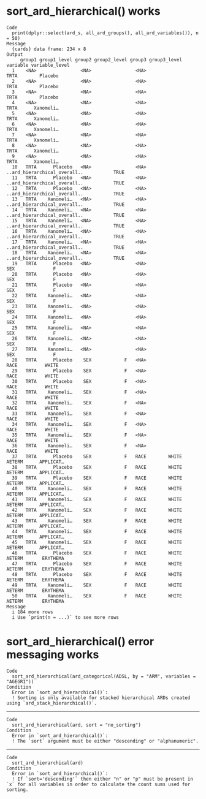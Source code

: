 # sort_ard_hierarchical() works

    Code
      print(dplyr::select(ard_s, all_ard_groups(), all_ard_variables()), n = 50)
    Message
      {cards} data frame: 234 x 8
    Output
         group1 group1_level group2 group2_level group3 group3_level                     variable variable_level
      1    <NA>                <NA>                <NA>                                      TRTA        Placebo
      2    <NA>                <NA>                <NA>                                      TRTA        Placebo
      3    <NA>                <NA>                <NA>                                      TRTA        Placebo
      4    <NA>                <NA>                <NA>                                      TRTA      Xanomeli…
      5    <NA>                <NA>                <NA>                                      TRTA      Xanomeli…
      6    <NA>                <NA>                <NA>                                      TRTA      Xanomeli…
      7    <NA>                <NA>                <NA>                                      TRTA      Xanomeli…
      8    <NA>                <NA>                <NA>                                      TRTA      Xanomeli…
      9    <NA>                <NA>                <NA>                                      TRTA      Xanomeli…
      10   TRTA      Placebo   <NA>                <NA>              ..ard_hierarchical_overall..           TRUE
      11   TRTA      Placebo   <NA>                <NA>              ..ard_hierarchical_overall..           TRUE
      12   TRTA      Placebo   <NA>                <NA>              ..ard_hierarchical_overall..           TRUE
      13   TRTA    Xanomeli…   <NA>                <NA>              ..ard_hierarchical_overall..           TRUE
      14   TRTA    Xanomeli…   <NA>                <NA>              ..ard_hierarchical_overall..           TRUE
      15   TRTA    Xanomeli…   <NA>                <NA>              ..ard_hierarchical_overall..           TRUE
      16   TRTA    Xanomeli…   <NA>                <NA>              ..ard_hierarchical_overall..           TRUE
      17   TRTA    Xanomeli…   <NA>                <NA>              ..ard_hierarchical_overall..           TRUE
      18   TRTA    Xanomeli…   <NA>                <NA>              ..ard_hierarchical_overall..           TRUE
      19   TRTA      Placebo   <NA>                <NA>                                       SEX              F
      20   TRTA      Placebo   <NA>                <NA>                                       SEX              F
      21   TRTA      Placebo   <NA>                <NA>                                       SEX              F
      22   TRTA    Xanomeli…   <NA>                <NA>                                       SEX              F
      23   TRTA    Xanomeli…   <NA>                <NA>                                       SEX              F
      24   TRTA    Xanomeli…   <NA>                <NA>                                       SEX              F
      25   TRTA    Xanomeli…   <NA>                <NA>                                       SEX              F
      26   TRTA    Xanomeli…   <NA>                <NA>                                       SEX              F
      27   TRTA    Xanomeli…   <NA>                <NA>                                       SEX              F
      28   TRTA      Placebo    SEX            F   <NA>                                      RACE          WHITE
      29   TRTA      Placebo    SEX            F   <NA>                                      RACE          WHITE
      30   TRTA      Placebo    SEX            F   <NA>                                      RACE          WHITE
      31   TRTA    Xanomeli…    SEX            F   <NA>                                      RACE          WHITE
      32   TRTA    Xanomeli…    SEX            F   <NA>                                      RACE          WHITE
      33   TRTA    Xanomeli…    SEX            F   <NA>                                      RACE          WHITE
      34   TRTA    Xanomeli…    SEX            F   <NA>                                      RACE          WHITE
      35   TRTA    Xanomeli…    SEX            F   <NA>                                      RACE          WHITE
      36   TRTA    Xanomeli…    SEX            F   <NA>                                      RACE          WHITE
      37   TRTA      Placebo    SEX            F   RACE        WHITE                       AETERM      APPLICAT…
      38   TRTA      Placebo    SEX            F   RACE        WHITE                       AETERM      APPLICAT…
      39   TRTA      Placebo    SEX            F   RACE        WHITE                       AETERM      APPLICAT…
      40   TRTA    Xanomeli…    SEX            F   RACE        WHITE                       AETERM      APPLICAT…
      41   TRTA    Xanomeli…    SEX            F   RACE        WHITE                       AETERM      APPLICAT…
      42   TRTA    Xanomeli…    SEX            F   RACE        WHITE                       AETERM      APPLICAT…
      43   TRTA    Xanomeli…    SEX            F   RACE        WHITE                       AETERM      APPLICAT…
      44   TRTA    Xanomeli…    SEX            F   RACE        WHITE                       AETERM      APPLICAT…
      45   TRTA    Xanomeli…    SEX            F   RACE        WHITE                       AETERM      APPLICAT…
      46   TRTA      Placebo    SEX            F   RACE        WHITE                       AETERM       ERYTHEMA
      47   TRTA      Placebo    SEX            F   RACE        WHITE                       AETERM       ERYTHEMA
      48   TRTA      Placebo    SEX            F   RACE        WHITE                       AETERM       ERYTHEMA
      49   TRTA    Xanomeli…    SEX            F   RACE        WHITE                       AETERM       ERYTHEMA
      50   TRTA    Xanomeli…    SEX            F   RACE        WHITE                       AETERM       ERYTHEMA
    Message
      i 184 more rows
      i Use `print(n = ...)` to see more rows

# sort_ard_hierarchical() error messaging works

    Code
      sort_ard_hierarchical(ard_categorical(ADSL, by = "ARM", variables = "AGEGR1"))
    Condition
      Error in `sort_ard_hierarchical()`:
      ! Sorting is only available for stacked hierarchical ARDs created using `ard_stack_hierarchical()`.

---

    Code
      sort_ard_hierarchical(ard, sort = "no_sorting")
    Condition
      Error in `sort_ard_hierarchical()`:
      ! The `sort` argument must be either "descending" or "alphanumeric".

---

    Code
      sort_ard_hierarchical(ard)
    Condition
      Error in `sort_ard_hierarchical()`:
      ! If `sort='descending'` then either "n" or "p" must be present in `x` for all variables in order to calculate the count sums used for sorting.

